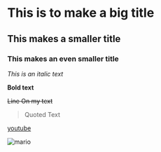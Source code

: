 # This is to make a big title 
## This makes a smaller title
### This makes an even smaller title
*This is an italic text*

**Bold text**

~~Line On my text~~

> Quoted Text 

[youtube](https:youtube.com)

![mario](https://upload.wikimedia.org/wikipedia/en/a/a9/MarioNSMBUDeluxe.png?20211214030113)
